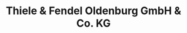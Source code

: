 ---
title: "Thiele & Fendel Oldenburg GmbH & Co. KG"
url: /oldenburg/thiele-und-fendel-oldenburg-gmbh-und-co-kg/
shop: Badezimmer
---